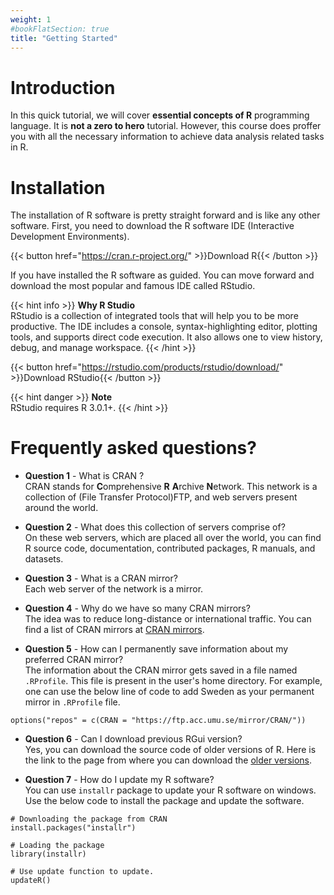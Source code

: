 ```yaml
---
weight: 1
#bookFlatSection: true
title: "Getting Started"
---
```


# Introduction

In this quick tutorial, we will cover **essential concepts of R** programming language.  It is **not a zero to hero** tutorial. However, this course does proffer you with all the necessary information to achieve data analysis related tasks in R.

# Installation

The installation of R software is pretty straight forward and is like any other software. First, you need to download the R software IDE (Interactive Development Environments).  

{{< button href="https://cran.r-project.org/" >}}Download R{{< /button >}}  

If you have installed the R software as guided. You can move forward and download the most popular and famous IDE called RStudio.

{{< hint info >}}
**Why R Studio**  
RStudio is a collection of integrated tools that will help you to be more productive. The IDE includes a console, syntax-highlighting editor, plotting tools, and supports direct code execution. It also allows one to view history, debug, and manage workspace.
{{< /hint >}}


{{< button href="https://rstudio.com/products/rstudio/download/" >}}Download RStudio{{< /button >}}


{{< hint danger >}}
**Note**  
RStudio requires R 3.0.1+.
{{< /hint >}}


# Frequently asked questions?

* **Question 1** - What is CRAN ?<br />
CRAN stands for **C**omprehensive **R** **A**rchive **N**etwork. This network is a collection of (File Transfer Protocol)FTP, and web servers present around the world.

* **Question 2** - What does this collection of servers comprise of?<br />
On these web servers, which are placed all over the world, you can find R source code, documentation, contributed packages, R manuals, and datasets.  

* **Question 3** - What is a CRAN mirror?<br />
Each web server of the network is a mirror.

* **Question 4** - Why do we have so many CRAN mirrors?<br />
The idea was to reduce long-distance or international traffic. You can find a list of CRAN mirrors at [CRAN mirrors](https://cran.r-project.org/mirrors.html).

* **Question 5** - How can I permanently save information about my preferred CRAN mirror?<br />
The information about the CRAN mirror gets saved in a file named `.RProfile`. This file is present in the user's home directory. For example, one can use the below line of code to add Sweden as your permanent mirror in `.RProfile` file.

```
options("repos" = c(CRAN = "https://ftp.acc.umu.se/mirror/CRAN/"))
```

* **Question 6** - Can I download previous RGui version?<br />
Yes, you can download the source code of older versions of R. Here is the link to the page from where you can download the [older versions](https://cran.r-project.org/src/base/).


* **Question 7** - How do I update my R software?<br />
You can use `installr` package to update your R software on windows.
Use the below code to install the package and update the software.

```
# Downloading the package from CRAN
install.packages("installr")

# Loading the package
library(installr)

# Use update function to update.
updateR()
```
